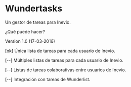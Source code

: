 # Wundertasks
Un gestor de tareas para Inevio.

¿Qué puede hacer?

Version 1.0 (17-03-2016)

[ok] Única lista de tareas para cada usuario de Inevio.

[--] Múltiples listas de tareas para cada usuario de Inevio.

[--] Listas de tareas colaborativas entre usuarios de Inevio.

[--] Integración con tareas de Wunderlist.
